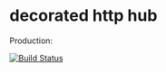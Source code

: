 # decorated http hub

Production:

[![Build Status](https://semaphoreci.com/api/v1/ftacchini/decorated-http-hub/branches/master/badge.svg)](https://semaphoreci.com/ftacchini/decorated-http-hub)